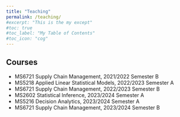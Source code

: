 ```yaml
---
title: "Teaching"
permalink: /teaching/
#excerpt: "This is the my except"
#toc: true
#toc_label: "My Table of Contents"
#toc_icon: "cog"
---
```



## Courses
* MS6721 Supply Chain Management, 2021/2022 Semester B
* MS5218 Applied Linear Statistical Models, 2022/2023 Semester A
* MS6721 Supply Chain Management, 2022/2023 Semester B
* MS2602 Statistical Inference, 2023/2024 Semester A
* MS5216 Decision Analytics, 2023/2024 Semester A
* MS6721 Supply Chain Management, 2023/2024 Semester B